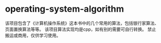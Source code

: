 # operating-system-algorithm
该项目包含了《计算机操作系统》这本书中的几个常用的算法，包括银行家算法、页面置换算法等等。
该项目算法实现均是cpp，如有别的需要可自行转换。
禁止搬运或商用，仅供学习使用。
